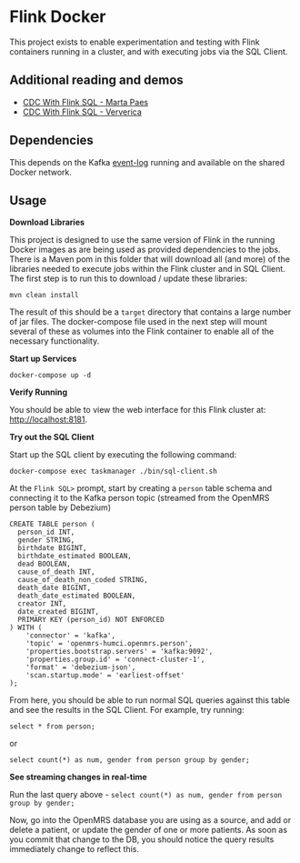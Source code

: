 # Flink Docker

This project exists to enable experimentation and testing with Flink containers running in a cluster, and with executing jobs via the SQL Client.

## Additional reading and demos

* [CDC With Flink SQL - Marta Paes](https://noti.st/morsapaes/QnBSAI/change-data-capture-with-flink-sql-and-debezium)
* [CDC With Flink SQL - Ververica](https://github.com/ververica/flink-sql-CDC)

## Dependencies 

This depends on the Kafka [event-log](../../event-log) running and available on the shared Docker network.

## Usage

**Download Libraries**

This project is designed to use the same version of Flink in the running Docker images as are being used as provided dependencies to the jobs.  There is a Maven pom in this folder that will download all (and more) of the libraries needed to execute jobs within the Flink cluster and in SQL Client.  The first step is to run this to download / update these libraries:

```shell
mvn clean install
```

The result of this should be a `target` directory that contains a large number of jar files.  The docker-compose file used in the next step will mount several of these as volumes into the Flink container to enable all of the necessary functionality.

**Start up Services**

```shell
docker-compose up -d
```

**Verify Running**

You should be able to view the web interface for this Flink cluster at:  [http://localhost:8181](http://localhost:8181).

**Try out the SQL Client**

Start up the SQL client by executing the following command:

```
docker-compose exec taskmanager ./bin/sql-client.sh
```

At the `Flink SQL>` prompt, start by creating a `person` table schema and connecting it to the Kafka person topic (streamed from the OpenMRS person table by Debezium)

```
CREATE TABLE person (
  person_id INT,
  gender STRING,
  birthdate BIGINT,
  birthdate_estimated BOOLEAN,
  dead BOOLEAN,
  cause_of_death INT,
  cause_of_death_non_coded STRING,
  death_date BIGINT,
  death_date_estimated BOOLEAN,
  creator INT,
  date_created BIGINT,
  PRIMARY KEY (person_id) NOT ENFORCED
) WITH (
    'connector' = 'kafka',
    'topic' = 'openmrs-humci.openmrs.person',
    'properties.bootstrap.servers' = 'kafka:9092',
    'properties.group.id' = 'connect-cluster-1',
    'format' = 'debezium-json',
    'scan.startup.mode' = 'earliest-offset'
);
```

From here, you should be able to run normal SQL queries against this table and see the results in the SQL Client.  For example, try running:

```
select * from person;
```

or

```
select count(*) as num, gender from person group by gender;
```

**See streaming changes in real-time**

Run the last query above - `select count(*) as num, gender from person group by gender;`

Now, go into the OpenMRS database you are using as a source, and add or delete a patient, or update the gender of one or more patients.  As soon as you commit that change to the DB, you should notice the query results immediately change to reflect this.